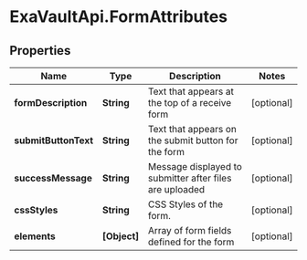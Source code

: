 # ExaVaultApi.FormAttributes

## Properties
Name | Type | Description | Notes
------------ | ------------- | ------------- | -------------
**formDescription** | **String** | Text that appears at the top of a receive form | [optional] 
**submitButtonText** | **String** | Text that appears on the submit button for the form | [optional] 
**successMessage** | **String** | Message displayed to submitter after files are uploaded | [optional] 
**cssStyles** | **String** | CSS Styles of the form. | [optional] 
**elements** | **[Object]** | Array of form fields defined for the form | [optional] 
